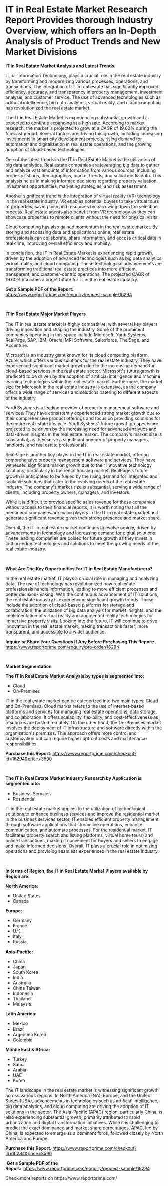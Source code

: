<p><h1>IT in Real Estate Market Research Report Provides thorough Industry Overview, which offers an In-Depth Analysis of Product Trends and New Market Divisions</h1></p><p><strong>IT in Real Estate Market Analysis and Latest Trends</strong></p>
<p><p>IT, or Information Technology, plays a crucial role in the real estate industry by transforming and modernizing various processes, operations, and transactions. The integration of IT in real estate has significantly improved efficiency, accuracy, and transparency in property management, investment analysis, and customer service. The use of advanced technologies such as artificial intelligence, big data analytics, virtual reality, and cloud computing has revolutionized the real estate market.</p><p>The IT in Real Estate Market is experiencing substantial growth and is expected to continue expanding at a high rate. According to market research, the market is projected to grow at a CAGR of 19.60% during the forecast period. Several factors are driving this growth, including increasing investments in smart city development projects, rising demand for automation and digitalization in real estate operations, and the growing adoption of cloud-based technologies.</p><p>One of the latest trends in the IT in Real Estate Market is the utilization of big data analytics. Real estate companies are leveraging big data to gather and analyze vast amounts of information from various sources, including property listings, demographics, market trends, and social media data. This analysis helps in making informed decisions regarding property valuation, investment opportunities, marketing strategies, and risk assessment.</p><p>Another significant trend is the integration of virtual reality (VR) technology in the real estate industry. VR enables potential buyers to take virtual tours of properties, saving time and resources by narrowing down the selection process. Real estate agents also benefit from VR technology as they can showcase properties to remote clients without the need for physical visits.</p><p>Cloud computing has also gained momentum in the real estate market. By storing and accessing data and applications online, real estate professionals can collaborate, share information, and access critical data in real-time, improving overall efficiency and mobility.</p><p>In conclusion, the IT in Real Estate Market is experiencing rapid growth, driven by the adoption of advanced technologies such as big data analytics, virtual reality, and cloud computing. These technological advancements are transforming traditional real estate practices into more efficient, transparent, and customer-centric operations. The projected CAGR of 19.60% indicates a bright future for IT in the real estate industry.</p></p>
<p><strong>Get a Sample PDF of the Report:&nbsp;</strong> <a href="https://www.reportprime.com/enquiry/request-sample/16294">https://www.reportprime.com/enquiry/request-sample/16294</a></p>
<p>&nbsp;</p>
<p><strong>IT in Real Estate Major Market Players</strong></p>
<p><p>The IT in real estate market is highly competitive, with several key players driving innovation and shaping the industry. Some of the prominent companies operating in this space include Microsoft, Yardi Systems, RealPage, SAP, IBM, Oracle, MRI Software, Salesforce, The Sage, and Accenture.</p><p>Microsoft is an industry giant known for its cloud computing platform, Azure, which offers various solutions for the real estate industry. They have experienced significant market growth due to the increasing demand for cloud-based services in the real estate sector. Microsoft's future growth is predicted to be driven by the adoption of artificial intelligence and machine learning technologies within the real estate market. Furthermore, the market size for Microsoft in the real estate industry is extensive, as the company offers a wide range of services and solutions catering to different aspects of the industry.</p><p>Yardi Systems is a leading provider of property management software and services. They have consistently experienced strong market growth due to their comprehensive product offerings and focus on providing solutions for the entire real estate lifecycle. Yardi Systems' future growth prospects are projected to be driven by the increasing need for advanced analytics and data-driven insights in the real estate market. The company's market size is substantial, as they serve a significant number of property managers, landlords, and real estate professionals.</p><p>RealPage is another key player in the IT in real estate market, offering comprehensive property management software and services. They have witnessed significant market growth due to their innovative technology solutions, particularly in the rental housing market. RealPage's future growth is anticipated to be fueled by the rising demand for integrated and scalable solutions that cater to the evolving needs of the real estate industry. The company's market size is substantial, serving a wide range of clients, including property owners, managers, and investors.</p><p>While it is difficult to provide specific sales revenue for these companies without access to their financial reports, it is worth noting that all the mentioned companies are major players in the IT in real estate market and generate significant revenue given their strong presence and market share.</p><p>Overall, the IT in real estate market continues to evolve rapidly, driven by advancements in technology and increasing demand for digital solutions. These leading companies are poised for future growth as they invest in cutting-edge technologies and solutions to meet the growing needs of the real estate industry.</p></p>
<p>&nbsp;</p>
<p><strong>What Are The Key Opportunities For IT in Real Estate Manufacturers?</strong></p>
<p><p>In the real estate market, IT plays a crucial role in managing and analyzing data. The use of technology has revolutionized how real estate professionals handle information, leading to more efficient processes and better decision-making. With the continuous advancement of IT solutions, the real estate industry is experiencing significant growth trends. These include the adoption of cloud-based platforms for storage and collaboration, the utilization of big data analysis for market insights, and the implementation of virtual reality and augmented reality technologies for immersive property visits. Looking into the future, IT will continue to drive innovation in the real estate market, making transactions faster, more transparent, and accessible to a wider audience.</p></p>
<p><strong>Inquire or Share Your Questions If Any Before Purchasing This Report:</strong> <a href="https://www.reportprime.com/enquiry/pre-order/16294">https://www.reportprime.com/enquiry/pre-order/16294</a></p>
<p>&nbsp;</p>
<p><strong>Market Segmentation</strong></p>
<p><strong>The IT in Real Estate Market Analysis by types is segmented into:</strong></p>
<p><ul><li>Cloud</li><li>On-Premises</li></ul></p>
<p><p>IT in the real estate market can be categorized into two main types: Cloud and On-Premises. Cloud market refers to the use of internet-based platforms and services for managing real estate operations, data storage, and collaboration. It offers scalability, flexibility, and cost-effectiveness as resources are hosted remotely. On the other hand, the On-Premises market involves the deployment of IT infrastructure and software directly within the organization's premises. This approach offers more control and customization but can require higher upfront costs and maintenance responsibilities.</p></p>
<p><strong>Purchase this Report:&nbsp;</strong><a href="https://www.reportprime.com/checkout?id=16294&price=3590">https://www.reportprime.com/checkout?id=16294&price=3590</a></p>
<p>&nbsp;</p>
<p><strong>The IT in Real Estate Market Industry Research by Application is segmented into:</strong></p>
<p><ul><li>Business Services</li><li>Residential</li></ul></p>
<p><p>IT in the real estate market applies to the utilization of technological solutions to enhance business services and improve the residential market. In the business services sector, IT enables efficient property management through software applications that streamline operations, enhance communication, and automate processes. For the residential market, IT facilitates property search and listing platforms, virtual home tours, and online transactions, making it convenient for buyers and sellers to engage and make informed decisions. Overall, IT plays a crucial role in optimizing operations and providing seamless experiences in the real estate industry.</p></p>
<p>&nbsp;</p>
<p><strong>In terms of Region, the IT in Real Estate Market Players available by Region are:</strong></p>
<p>
    <p> <strong> North America: </strong>
        <ul>
            <li>United States</li>
            <li>Canada</li>
        </ul>
        </p> 
    <p> <strong> Europe: </strong>
        <ul>
            <li>Germany</li>
            <li>France</li>
            <li>U.K.</li>
            <li>Italy</li>
            <li>Russia</li>
        </ul>
        </p> 
    <p> <strong> Asia-Pacific: </strong>
        <ul>
            <li>China</li>
            <li>Japan</li>
            <li>South Korea</li>
            <li>India</li>
            <li>Australia</li>
            <li>China Taiwan</li>
            <li>Indonesia</li>
            <li>Thailand</li>
            <li>Malaysia</li>
        </ul>
        </p> 
    <p> <strong> Latin America: </strong>
        <ul>
            <li>Mexico</li>
            <li>Brazil</li>
            <li>Argentina Korea</li>
            <li>Colombia</li>
        </ul>
        </p> 
    <p> <strong> Middle East & Africa: </strong>
        <ul>
            <li>Turkey</li>
            <li>Saudi</li>
            <li>Arabia</li>
            <li>UAE</li>
            <li>Korea</li>
        </ul>
    </p>
    </p>
<p><p>The IT landscape in the real estate market is witnessing significant growth across various regions. In North America (NA), Europe, and the United States (USA), advancements in technologies such as artificial intelligence, big data analytics, and cloud computing are driving the adoption of IT solutions in the sector. The Asia-Pacific (APAC) region, particularly China, is also experiencing substantial growth, primarily attributed to rapid urbanization and digital transformation initiatives. While it is challenging to predict the exact dominance and market share percentages, APAC, led by China, is expected to emerge as a dominant force, followed closely by North America and Europe.</p></p>
<p><strong>Purchase this Report: </strong><a href="https://www.reportprime.com/checkout?id=16294&price=3590">https://www.reportprime.com/checkout?id=16294&price=3590</a></p>
<p>&nbsp;<strong>Get a Sample PDF of the Report:&nbsp;&nbsp;</strong><a href="https://www.reportprime.com/enquiry/request-sample/16294">https://www.reportprime.com/enquiry/request-sample/16294</a></p>
<p><strong></strong></p>
<p>Check more reports on https://www.reportprime.com/</p>